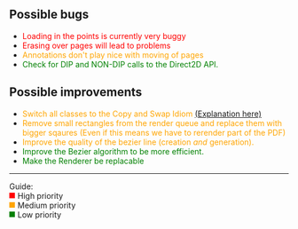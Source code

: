 ## Possible bugs
- <span style="color:red;">Loading in the points is currently very buggy</span>
- <span style="color:red;">Erasing over pages will lead to problems</span>
- <span style="color:orange;">Annotations don't play nice with moving of pages</span>
- <span style="color:green;"> Check for DIP and NON-DIP calls to the Direct2D API. </span>

## Possible improvements
- <span style="color:orange;">Switch all classes to the Copy and Swap Idiom [(Explanation here)](https://stackoverflow.com/questions/3279543/what-is-the-copy-and-swap-idiom)</span> 
- <span style="color:orange;">Remove small rectangles from the render queue and replace them with bigger sqaures (Even if this means we have to rerender part of the PDF)</span>
- <span style="color:orange;">Improve the quality of the bezier line (creation _and_ generation).</span>
- <span style="color:green;">Improve the Bezier algorithm to be more efficient.</span>
- <span style="color:green;">Make the Renderer be replacable</span>

--- 
Guide:
<span style="display:flex; flex-direction:row; align-items:center;">
    <span style="display:flex; flex-direction:column; width: 10px; height: 10px; background-color:red;"></span>
    <span style="margin-left: 5px;">High priority</span>
    </span>
<span style="display:flex; flex-direction:row; align-items:center;">
    <span style="display:flex; flex-direction:column; width: 10px; height: 10px; background-color:orange;"></span>
    <span style="margin-left: 5px;">Medium priority</span>
    </span>
<span style="display:flex; flex-direction:row; align-items:center;">
    <span style="display:flex; flex-direction:column; width: 10px; height: 10px; background-color:green;"></span>
    <span style="margin-left: 5px;">Low priority</span>
    </span>

